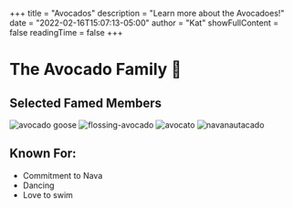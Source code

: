 +++
title = "Avocados"
description = "Learn more about the Avocadoes!"
date = "2022-02-16T15:07:13-05:00"
author = "Kat"
showFullContent = false
readingTime = false
+++

# The Avocado Family 🥑

## Selected Famed  Members
![avocado goose](https://emoji.slack-edge.com/T03M7E63A/avocado-goose/650e3d17d5323f9e.png)
![flossing-avocado](https://emoji.slack-edge.com/T03M7E63A/flossin-avocado/9f3ca878821e2639.gif)
![avocato](https://emoji.slack-edge.com/T03M7E63A/avocato/c954c17d48b14602.png)
![navanautacado](https://emoji.slack-edge.com/T03M7E63A/navacadoinspace/70fa398320d15765.png)

## Known For:

  - Commitment to Nava
  - Dancing
  - Love to swim
